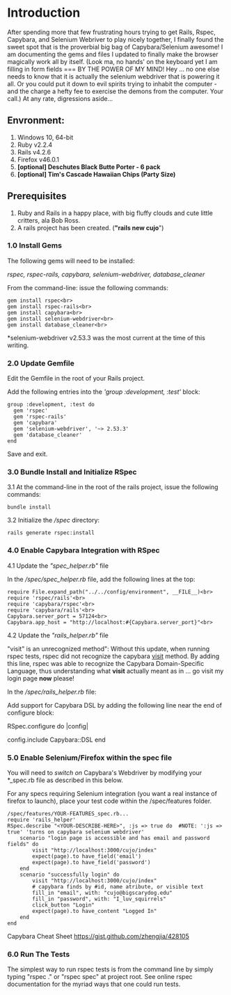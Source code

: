 # Introduction

After spending more that few frustrating hours trying to get Rails, Rspec, Capybara, and Selenium Webriver to play nicely together,
I finally found the sweet spot that is the proverbial big bag of Capybara/Selenium awesome! I am documenting the gems and files I updated to finally make the browser magically work all by itself. (Look ma, no hands' on the keyboard yet I am filling in form fields === BY THE POWER OF MY MIND! Hey ... no one else needs to know that it is actually the selenium webdriver that is powering it all. Or you could put it down to evil spirits trying to inhabit the computer - and the charge a hefty fee to exercise the demons from the computer. Your call.) At any rate, digressions aside...

## Envronment: 
1. Windows 10, 64-bit
2. Ruby  v2.2.4
3. Rails v4.2.6
4. Firefox v46.0.1
5. __[optional] Deschutes Black Butte Porter - 6 pack__ 
6. __[optional] Tim's Cascade Hawaiian Chips (Party Size)__

## Prerequisites
1. Ruby and Rails in a happy place, with big fluffy clouds and cute little critters, ala Bob Ross.
2. A rails project has been created. (__"rails new cujo__")  

### 1.0 Install Gems

The following gems will need to be installed:<br> 

*rspec, rspec-rails, capybara, selenium-webdriver, database_cleaner*

From the command-line: issue the following commands:<br>
```
gem install rspec<br>
gem install rspec-rails<br>
gem install capybara<br>
gem install selenium-webdriver<br>
gem install database_cleaner<br>
```
*selenium-webdriver v2.53.3 was the most current at the time of this writing.

### 2.0 Update Gemfile

Edit the Gemfile in the root of your Rails project. <br>

Add the following entries into the _'group :development, :test'_ block:<br>
```
group :development, :test do
  gem 'rspec'
  gem 'rspec-rails'  
  gem 'capybara'
  gem 'selenium-webdriver', '~> 2.53.3'
  gem 'database_cleaner'
end
```
Save and exit.

### 3.0 Bundle Install and Initialize RSpec 

3.1 At the command-line in the root of the rails project, issue the following commands:<br>

```bundle install```

3.2 Initialize the */spec* directory:<br>

```rails generate rspec:install```

### 4.0 Enable Capybara Integration with RSpec

4.1 Update the *"spec_helper.rb"* file 

In the */spec/spec_helper.rb* file, add the following lines at the top:<br>
```
require File.expand_path("../../config/environment", __FILE__)<br>
require 'rspec/rails'<br>
require 'capybara/rspec'<br>
require 'capybara/rails'<br>
Capybara.server_port = 57124<br>
Capybara.app_host = "http://localhost:#{Capybara.server_port}"<br>
```

4.2 Update the *"rails_helper.rb"* file

"visit" is an unrecognized method": Without this update, when running rspec tests, rspec did not recognize the capybara <u>visit</u> method. By adding this line, rspec was able to recognize the Capybara Domain-Specific Language, thus understanding what **visit** actually meant as in ... go visit my login page **now** please!

In the */spec/rails_helper.rb* file: 

Add support for Capybara DSL by adding the following line near the end of configure block:<br>

RSpec.configure do |config| 
  
  config.include Capybara::DSL
end 
  
### 5.0 Enable Selenium/Firefox within the spec file

You will need to *switch on* Capybara's Webdriver by modifying your *_spec.rb file as described in this below.

For any specs requiring Selenium integration (you want a real instance of firefox to launch), place your test code within the /spec/features folder.<br>

```
/spec/features/YOUR-FEATURES_spec.rb...
require 'rails_helper'
RSpec.describe "<YOUR-DESCRIBE-HERE>", :js => true do  #NOTE: ':js => true' 'turns on capybara selenium webdriver'
	scenario "login page is accessible and has email and password fields" do
		visit "http://localhost:3000/cujo/index"
		expect(page).to have_field('email')
        expect(page).to have_field('password')
	end
	scenario "successfully login" do
        visit "http://localhost:3000/cujo/index"
		# capybara finds by #id, name atribute, or visible text
		fill_in "email", with: "cujo@bigscarydog.edu"
        fill_in "password", with: "I_luv_squirrels"
        click_button "Login" 
        expect(page).to have_content "Logged In"
    end
end 
```
Capybara Cheat Sheet https://gist.github.com/zhengjia/428105

### 6.0 Run The Tests 

The simplest way to run rspec tests is from the command line by simply typing "rspec ." or "rspec spec" at project root.
See online rspec documentation for the myriad ways that one could run tests.  
 













